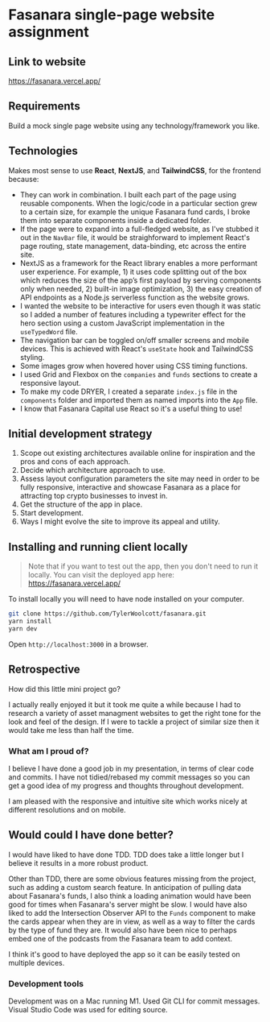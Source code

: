 # Fasanara single-page website assignment 

## Link to website
https://fasanara.vercel.app/

## Requirements

Build a mock single page website using any technology/framework you like.

## Technologies

Makes most sense to use **React**, **NextJS**, and **TailwindCSS**, for the frontend because:

 - They can work in combination. I built each part of the page using reusable components. When the logic/code in a particular section grew to a certain size, for example the unique Fasanara fund cards, I broke them into separate components inside a dedicated folder. 
 - If the page were to expand into a full-fledged website, as I've stubbed it out in the `NavBar` file, it would be straighforward to implement React's page routing, state management, data-binding, etc across the entire site.
 - NextJS as a framework for the React library enables a more performant user experience. For example, 1) it uses code splitting out of the box which reduces the size of the app’s first payload by serving components only when needed, 2) built-in image optimization, 3) the easy creation of API endpoints as a Node.js serverless function as the website grows. 
 - I wanted the website to be interactive for users even though it was static so I added a number of features including a typewriter effect for the hero section using a custom JavaScript implementation in the `useTypedWord` file.
 - The navigation bar can be toggled on/off smaller screens and mobile devices. This is achieved with React's `useState` hook and TailwindCSS styling. 
 - Some images grow when hovered hover using CSS timing functions.
 - I used Grid and Flexbox on the `companies` and `funds` sections to create a responsive layout.
- To make my code DRYER, I created a separate `index.js` file in the `components` folder and imported them as named imports into the `App` file.
 - I know that Fasanara Capital use React so it's a useful thing to use!

## Initial development strategy

 1. Scope out existing architectures available online for inspiration and the pros and cons of each approach.
 2. Decide which architecture approach to use.
 3. Assess layout configuration parameters the site may need in order to be fully responsive, interactive and showcase Fasanara as a place for attracting top crypto businesses to invest in.
 4. Get the structure of the app in place.
 5. Start development.
 6. Ways I might evolve the site to improve its appeal and utility.

## Installing and running client locally 

> Note that if you want to test out the app, then you don't need to run it locally. You can visit the deployed app here: https://fasanara.vercel.app/

To install locally you will need to have node installed on your computer.

```bash
git clone https://github.com/TylerWoolcott/fasanara.git
yarn install
yarn dev
```

Open `http://localhost:3000` in a browser. 

## Retrospective

How did this little mini project go?

I actually really enjoyed it but it took me quite a while because I had to research a variety of asset managment websites to get the right tone for the look and feel of the design. If I were to tackle a project of similar size then it would take me less than half the time. 

### What am I proud of?

I believe I have done a good job in my presentation, in terms of clear code and commits. I have not tidied/rebased my commit messages so you can get a good idea of my progress and thoughts throughout development.

I am pleased with the responsive and intuitive site which works nicely at different resolutions and on mobile.

## Would could I have done better?

I would have liked to have done TDD. TDD does take a little longer but I believe it results in a more robust product. 

Other than TDD, there are some obvious features missing from the project, such as adding a custom search feature. In anticipation of pulling data about Fasanara's funds, I also think a loading animation would have been good for times when Fasanara's server might be slow. I would have also liked to add the Intersection Observer API to the `Funds` component to make the cards appear when they are in view, as well as a way to filter the cards by the type of fund they are. It would also have been nice to perhaps embed one of the podcasts from the Fasanara team to add context. 

I think it's good to have deployed the app so it can be easily tested on multiple devices. 

### Development tools

Development was on a Mac running M1. Used Git CLI for commit messages. Visual Studio Code was used for editing source.
